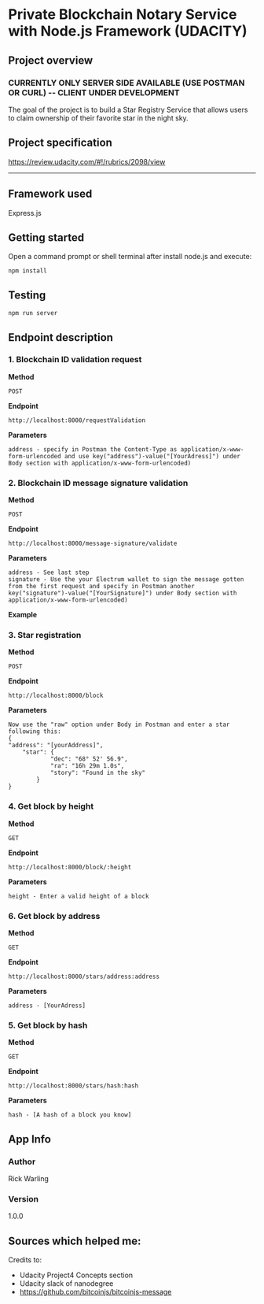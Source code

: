 # Private Blockchain Notary Service with Node.js Framework (UDACITY)



## Project overview

### CURRENTLY ONLY SERVER SIDE AVAILABLE (USE POSTMAN OR CURL) -- CLIENT UNDER DEVELOPMENT

The goal of the project is to build a Star Registry Service that allows users to claim ownership of their favorite star in the night sky.

## Project specification

https://review.udacity.com/#!/rubrics/2098/view

---

## Framework used

Express.js

## Getting started

Open a command prompt or shell terminal after install node.js and execute:

```
npm install
```

## Testing

```
npm run server
```

## Endpoint description

### 1. Blockchain ID validation request

**Method**

```
POST
```

**Endpoint**

```
http://localhost:8000/requestValidation
```

**Parameters**

```
address - specify in Postman the Content-Type as application/x-www-form-urlencoded and use key("address")-value("[YourAdress]") under Body section with application/x-www-form-urlencoded)
```

### 2. Blockchain ID message signature validation

**Method**

```
POST
```

**Endpoint**

```
http://localhost:8000/message-signature/validate
```

**Parameters**

```
address - See last step
signature - Use the your Electrum wallet to sign the message gotten from the first request and specify in Postman another  key("signature")-value("[YourSignature]") under Body section with application/x-www-form-urlencoded)  
```

**Example**

### 3. Star registration

**Method**

```
POST
```

**Endpoint**

```
http://localhost:8000/block
```

**Parameters**

```
Now use the "raw" option under Body in Postman and enter a star following this:
{
"address": "[yourAddress]",
    "star": {
            "dec": "68° 52' 56.9",
            "ra": "16h 29m 1.0s",
            "story": "Found in the sky"
        }
}

```

### 4. Get block by height

**Method**

```
GET
```

**Endpoint**

```
http://localhost:8000/block/:height
```

**Parameters**

```
height - Enter a valid height of a block
```

### 6. Get block by address

**Method**

```
GET
```

**Endpoint**

```
http://localhost:8000/stars/address:address
```

**Parameters**

```
address - [YourAdress]
```

### 5. Get block by hash

**Method**

```
GET
```

**Endpoint**

```
http://localhost:8000/stars/hash:hash
```

**Parameters**

```
hash - [A hash of a block you know]
```

## App Info

### Author

Rick Warling

### Version

1.0.0

## Sources which helped me:

Credits to:

- Udacity Project4 Concepts section
- Udacity slack of nanodegree
- https://github.com/bitcoinjs/bitcoinjs-message
